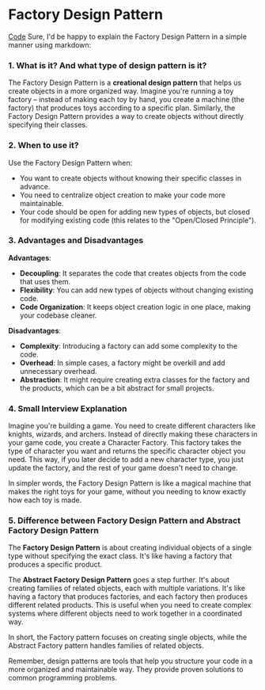 # Factory Design Pattern

[Code](https://github.com/Princeyadav05/low-level-system-design/blob/main/Design%20Patterns/Factory%20Pattern/factory.py)
Sure, I'd be happy to explain the Factory Design Pattern in a simple manner using markdown:



### 1. What is it? And what type of design pattern is it?
The Factory Design Pattern is a **creational design pattern** that helps us create objects in a more organized way. Imagine you're running a toy factory – instead of making each toy by hand, you create a machine (the factory) that produces toys according to a specific plan. Similarly, the Factory Design Pattern provides a way to create objects without directly specifying their classes.

### 2. When to use it?
Use the Factory Design Pattern when:

- You want to create objects without knowing their specific classes in advance.
- You need to centralize object creation to make your code more maintainable.
- Your code should be open for adding new types of objects, but closed for modifying existing code (this relates to the "Open/Closed Principle").

### 3. Advantages and Disadvantages
**Advantages**:
- **Decoupling**: It separates the code that creates objects from the code that uses them.
- **Flexibility**: You can add new types of objects without changing existing code.
- **Code Organization**: It keeps object creation logic in one place, making your codebase cleaner.

**Disadvantages**:
- **Complexity**: Introducing a factory can add some complexity to the code.
- **Overhead**: In simple cases, a factory might be overkill and add unnecessary overhead.
- **Abstraction**: It might require creating extra classes for the factory and the products, which can be a bit abstract for small projects.

### 4. Small Interview Explanation
Imagine you're building a game. You need to create different characters like knights, wizards, and archers. Instead of directly making these characters in your game code, you create a Character Factory. This factory takes the type of character you want and returns the specific character object you need. This way, if you later decide to add a new character type, you just update the factory, and the rest of your game doesn't need to change.

In simpler words, the Factory Design Pattern is like a magical machine that makes the right toys for your game, without you needing to know exactly how each toy is made.

### 5. Difference between Factory Design Pattern and Abstract Factory Design Pattern

The **Factory Design Pattern** is about creating individual objects of a single type without specifying the exact class. It's like having a factory that produces a specific product.

The **Abstract Factory Design Pattern** goes a step further. It's about creating families of related objects, each with multiple variations. It's like having a factory that produces factories, and each factory then produces different related products. This is useful when you need to create complex systems where different objects need to work together in a coordinated way.

In short, the Factory pattern focuses on creating single objects, while the Abstract Factory pattern handles families of related objects.

Remember, design patterns are tools that help you structure your code in a more organized and maintainable way. They provide proven solutions to common programming problems.
